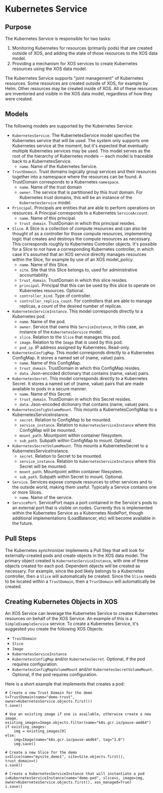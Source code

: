 # Kubernetes Service #

## Purpose ##

The Kubernetes Service is responsible for two tasks:
1. Monitoring Kubernetes for resources (primarily pods) that are created outside of XOS, and adding the state of those resources to the XOS data model.
2. Providing a mechanism for XOS services to create Kubernetes resources using the XOS data model.

The Kubernetes Service supports "joint management" of Kubernetes resources. Some resources are created outside of XOS, for example by Helm. Other resources may be created inside of XOS. All of these resources are inventoried and visible in the XOS data model, regardless of how they were created.

## Models ##

The following models are supported by the Kubernetes Service:

- `KubernetesService`. The KubernetesService model specifies the Kubernetes service that will be used. The system only supports one Kubernetes service at the moment, but it's expected that eventually multiple Kubernetes services may be used. This model serves as the root of the hierarchy of Kubernetes models -- each model is traceable back to a KubernetesService.
    - `name`. Name of the Kubernetes Service.
- `TrustDomain`. Trust domains logically group services and their resources together into a namespace where the resources can be found. A TrustDomain corresponds to a Kubernetes `namespace`.
    - `name`. Name of the trust domain
    - `owner`. The service that is partitioned by this trust domain. For Kubernetes trust domains, this will be an instance of the `KubernetesService` model.
- ```Principal```. Principals are entities that are able to perform operations on resources. A Principal corresponds to a Kubernetes `ServiceAccount`.
    - `name`. Name of this principal.
    - `trust_domain`. TrustDomain in which this principal resides.
- `Slice`. A Slice is a collection of compute resources and can also be thought of as a controller for those compute resources, implementing logic that creates and destroys the compute resources as necessary. This corresponds roughly to Kubernetes Controller objects. It's possible for a Slice to not have a corresponding Kubernetes controller, in which case it's assumed that an XOS service directly manages resources within the Slice, for example by use of an XOS model_policy.
    - `name`. Name of this Slice.
    - `site`. Site that this Slice belongs to, used for administrative accountability.
    - `trust_domain`. TrustDomain in which this slice resides.
    - `principal`. Principal that this can be used by this slice to operate on Kubernetes resources. Optional.
    - `controller_kind`. Type of controller.
    - `controller_replica_count`. For controllers that are able to manage replicas, a count of the desired number of replicas.
- `KubernetesServiceInstance`. This model corresponds directly to a Kubernetes pod.
    - `name`. Name of the pod.
    - `owner`. Service that owns this `ServiceInstance`, in this case, an instance of the `KubernetesService` model. 
    - `slice`. Relation to the `Slice` that manages this pod.
    - `image`. Relation to the `Image` that is used by this pod.
    - `pod_ip`. IP address assigned by Kubernetes. Read-only.
- `KubernetesConfigMap`. This model corresponds directly to a Kubernetes ConfigMap. It stores a named set of (name, value) pairs.
    - `name`. Name of this ConfigMap.
    - `trust_domain`. TrustDomain in which this ConfigMap resides.
    - `data`. Json-encoded dictionary that contains (name, value) pairs.
- `KubernetesSecret`. This model corresponds directly to a Kubernetes Secret. It stores a named set of (name, value) pairs that are made available to pods in a secure manner.
    - `name`. Name of this Secret.
    - `trust_domain`. TrustDomain in which this Secret resides.
    - `data`. Json-encoded dictionary that contains (name, value) pairs.
- `KubernetesConfigVolumeMount`. This mounts a KubernetesConfigMap to a KubernetesServiceInstance.
    - `secret`. Relation to ConfigMap to be mounted.
    - `service_instance`. Relation to `KubernetesServiceInstance` where this ConfigMap will be mounted.
    - `mount_path`. Mountpoint within container filesystem.
    - `sub_path`. Subpath within ConfigMap to mount. Optional.
- `KubernetesSecretVolumeMount`. This mounts a KubernetesSecret to a KubernetesServiceInstance.
    - `secret`. Relation to Secret to be mounted.
    - `service_instance`. Relation to `KubernetesServiceInstance` where this Secret will be mounted.
    - `mount_path`. Mountpoint within container filesystem.
    - `sub_path`. Subpath within Secret to mount. Optional.
- `Service`. Services expose compute resources to other services and to the outside world, making them useful. Typically a Service contains one or more Slices.
    - `name`. Name of the service.
- `ServicePort`. ServicePort maps a port contained in the Service's pods to an external port that is visible on nodes. Currently this is implemented within the Kubernetes Service as a Kubernetes NodePort, though additional implementations (LoadBalancer, etc) will become available in the future.

## Pull Steps ##

The Kubernetes synchronizer implements a Pull Step that will look for externally-created pods and create objects in the XOS data model. The primary object created is `KubernetesServiceInstance`, with one of these objects created for each pod. Dependent objects will be created as necessary. For example, since the pod likely belongs to a Kubernetes controller, then a `Slice` will automatically be created. Since the `Slice` needs to be located within a `TrustDomain`, then a `TrustDomain` will automatically be created. 

## Creating Kubernetes Objects in XOS ##

An XOS Service can leverage the Kubernetes Service to creates Kubernetes resources on behalf of the XOS Service. An example of this is a `SimpleExampleService` service. To create a Kubernetes Service, it's suggested you create the following XOS Objects:

- `TrustDomain`
- `Slice`
- `Image`
- `KubernetesServiceInstance`
- `KubernetesConfigMap` and/or `KubernetesSecret`. Optional, if the pod requires configuration.
- `KubernetesConfigMapVolumeMount` and/or `KubernetesSecretVolumeMount`. Optional, if the pod requires configuration.

Here is a short example that implements that creates a pod:

```
# Create a new Trust Domain for the demo
t=TrustDomain(name="demo-trust", owner=KubernetesService.objects.first())
t.save()

# Use an existing image if one is available, otherwise create a new image.
existing_images=Image.objects.filter(name="k8s.gcr.io/pause-amd64")
if existing_images:
    img = existing_images[0]
else:
    img=Image(name="k8s.gcr.io/pause-amd64", tag="3.0")
    img.save()

# Create a new Slice for the demo
s=Slice(name="mysite_demo1", site=Site.objects.first(), trust_domain=t)
s.save()

# Create a KubernetesServiceInstance that will instantiate a pod
i=KubernetesServiceInstance(name="demo-pod", slice=s, image=img, owner=KubernetesService.objects.first(), xos_managed=True)
i.save()
```

